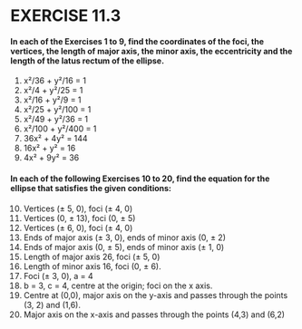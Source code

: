 # EXERCISE 11.3
#### In each of the Exercises 1 to 9, find the coordinates of the foci, the vertices, the length of major axis, the minor axis, the eccentricity and the length of the latus rectum of the ellipse.
1. x²/36 + y²/16 = 1
2. x²/4 + y²/25 = 1
3. x²/16 + y²/9 = 1
4. x²/25 + y²/100 = 1
5. x²/49 + y²/36 = 1
6. x²/100 + y²/400 = 1
7. 36x² + 4y² = 144 
8. 16x² + y² = 16 
9. 4x² + 9y² = 36

#### In each of the following Exercises 10 to 20, find the equation for the ellipse that satisfies the given conditions:

10. Vertices (± 5, 0), foci (± 4, 0)
11. Vertices (0, ± 13), foci (0, ± 5)
12. Vertices (± 6, 0), foci (± 4, 0)
13. Ends of major axis (± 3, 0), ends of minor axis (0, ± 2)
14. Ends of major axis (0, ± 5), ends of minor axis (± 1, 0)
15. Length of major axis 26, foci (± 5, 0)
16. Length of minor axis 16, foci (0, ± 6).
17. Foci (± 3, 0), a = 4
18. b = 3, c = 4, centre at the origin; foci on the x axis.
19. Centre at (0,0), major axis on the y-axis and passes through the points (3, 2) and (1,6).
20. Major axis on the x-axis and passes through the points (4,3) and (6,2)
